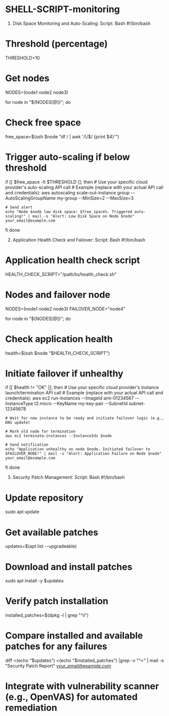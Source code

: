 # SHELL-SCRIPT-monitoring

1. Disk Space Monitoring and Auto-Scaling:
Script:
Bash
#!/bin/bash

# Threshold (percentage)
THRESHOLD=10

# Get nodes
NODES=(node1 node2 node3)

for node in "${NODES[@]}"; do
  # Check free space
  free_space=$(ssh $node "df / | awk '/\/$/ {print \$4}'")

  # Trigger auto-scaling if below threshold
  if [[ $free_space -lt $THRESHOLD ]]; then
    # Use your specific cloud provider's auto-scaling API call
    # Example (replace with your actual API call and credentials):
    aws autoscaling scale-out-instance group --AutoScalingGroupName my-group --MinSize=2 --MaxSize=3

    # Send alert
    echo "Node $node low disk space: $free_space%. Triggered auto-scaling!" | mail -s "Alert: Low Disk Space on Node $node" your_email@example.com
  fi
done

2. Application Health Check and Failover:
Script:
Bash
#!/bin/bash

# Application health check script
HEALTH_CHECK_SCRIPT="/path/to/health_check.sh"

# Nodes and failover node
NODES=(node1 node2 node3)
FAILOVER_NODE="node4"

for node in "${NODES[@]}"; do
  # Check application health
  health=$(ssh $node "$HEALTH_CHECK_SCRIPT")

  # Initiate failover if unhealthy
  if [[ $health != "OK" ]]; then
    # Use your specific cloud provider's instance launch/termination API call
    # Example (replace with your actual API call and credentials):
    aws ec2 run-instances --ImageId ami-01234567 --InstanceType t2.micro --KeyName my-key-pair --SubnetId subnet-12345678

    # Wait for new instance to be ready and initiate failover logic (e.g., DNS update)

    # Mark old node for termination
    aws ec2 terminate-instances --InstanceIds $node

    # Send notification
    echo "Application unhealthy on node $node. Initiated failover to $FAILOVER_NODE!" | mail -s "Alert: Application Failure on Node $node" your_email@example.com
  fi
done

3. Security Patch Management:
Script:
Bash
#!/bin/bash

# Update repository
sudo apt update

# Get available patches
updates=$(apt list --upgradeable)

# Download and install patches
sudo apt install -y $updates

# Verify patch installation
installed_patches=$(dpkg -l | grep "^ii")

# Compare installed and available patches for any failures
diff <(echo "$updates") <(echo "$installed_patches") |grep -v "^<" | mail -s "Security Patch Report" your_email@example.com

# Integrate with vulnerability scanner (e.g., OpenVAS) for automated remediation


